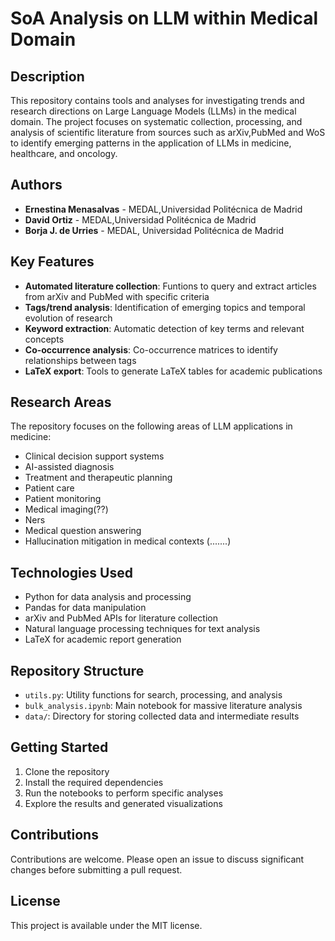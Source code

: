 # SoA Analysis on LLM within Medical Domain 

## Description

This repository contains tools and analyses for investigating trends and research directions on Large Language Models (LLMs) in the medical domain. The project focuses on systematic collection, processing, and analysis of scientific literature from sources such as arXiv,PubMed and WoS to identify emerging patterns in the application of LLMs in medicine, healthcare, and oncology.

## Authors

- **Ernestina Menasalvas** - MEDAL,Universidad Politécnica de Madrid
- **David Ortiz** - MEDAL,Universidad Politécnica de Madrid
- **Borja J. de Urries** - MEDAL, Universidad Politécnica de Madrid

## Key Features

- **Automated literature collection**: Funtions to query and extract articles from arXiv and PubMed with specific criteria
- **Tags/trend analysis**: Identification of emerging topics and temporal evolution of research
- **Keyword extraction**: Automatic detection of key terms and relevant concepts
- **Co-occurrence analysis**: Co-occurrence matrices to identify relationships between tags
- **LaTeX export**: Tools to generate LaTeX tables for academic publications

## Research Areas

The repository focuses on the following areas of LLM applications in medicine:
- Clinical decision support systems
- AI-assisted diagnosis
- Treatment and therapeutic planning
- Patient care
- Patient monitoring
- Medical imaging(??)
- Ners
- Medical question answering
- Hallucination mitigation in medical contexts
(.......)

## Technologies Used

- Python for data analysis and processing
- Pandas for data manipulation
- arXiv and PubMed APIs for literature collection
- Natural language processing techniques for text analysis
- LaTeX for academic report generation

## Repository Structure

- `utils.py`: Utility functions for search, processing, and analysis
- `bulk_analysis.ipynb`: Main notebook for massive literature analysis
- `data/`: Directory for storing collected data and intermediate results

## Getting Started

1. Clone the repository
2. Install the required dependencies
3. Run the notebooks to perform specific analyses
4. Explore the results and generated visualizations

## Contributions

Contributions are welcome. Please open an issue to discuss significant changes before submitting a pull request.

## License

This project is available under the MIT license.
